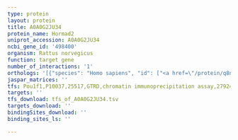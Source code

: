 ```yaml
---
type: protein
layout: protein
title: A0A0G2JU34
protein_name: Hormad2
uniprot_accession: A0A0G2JU34
ncbi_gene_id: '498400'
organism: Rattus norvegicus
function: target gene
number_of_interactions: '1'
orthologs: '[{"species": "Homo sapiens", "id": ["<a href=\"/protein/q8n7b1\">Q8N7B1</a>"]}, {"species": "Danio rerio", "id": ["<a href=\"/protein/a2bf66\">A2BF66</a>"]}, {"species": "Mus musculus", "id": ["<a href=\"/protein/q5sqp1\">Q5SQP1</a>"]}, {"species": "Caenorhabditis elegans", "id": ["<a href=\"/protein/g5ebg0\">G5EBG0</a>"]}]'
jaspar_matrices: ''
tfs: Pou1f1,P10037,25517,GTRD,chromatin immunoprecipitation assay,27924024%5Buid%5D,No
targets: ''
tfs_download: tfs_of_A0A0G2JU34.tsv
targets_download: ''
bindingSites_download: ''
binding_sites_ls: ''

---
```

